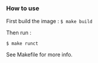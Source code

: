 ### How to use
First build the image :
`$ make build`

Then run :
```
$ make runct 
```

See Makefile for more info.